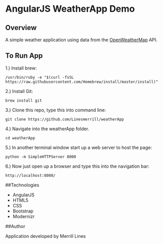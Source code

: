 # AngularJS WeatherApp Demo

## Overview

A simple weather application using data from the [OpenWeatherMap](http://openweathermap.org/API) API.

## To Run App
1.) Install brew:
```
/usr/bin/ruby -e "$(curl -fsSL https://raw.githubusercontent.com/Homebrew/install/master/install)"
```

2.) Install Git:
```
brew install git
```

3.) Clone this repo, type this into command line:
```
git clone https://github.com/Linesmerrill/weatherApp
```

4.) Navigate into the weatherApp folder.
```
cd weatherApp
```

5.) In another terminal window start up a web server to host the page:
```
python -m SimpleHTTPServer 8000
```

6.) Now just open up a browser and type this into the navigation bar:
```
http://localhost:8000/
```

##Technologies

- AngularJS
- HTML5
- CSS
- Bootstrap
- Modernizr

##Author

Application developed by Merrill Lines
